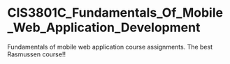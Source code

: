 # CIS3801C_Fundamentals_Of_Mobile_Web_Application_Development
Fundamentals of mobile web application course assignments. The best Rasmussen course!!
